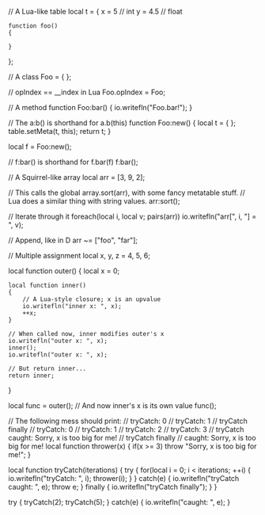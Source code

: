 // A Lua-like table
local t =
{
	x = 5 // int
	y = 4.5 // float
	
	function foo()
	{
		
	}
};

// A class
Foo = { };

// opIndex == __index in Lua
Foo.opIndex = Foo;

// A method
function Foo:bar()
{
	io.writefln("Foo.bar!");
}

// The a:b() is shorthand for a.b(this)
function Foo:new()
{
	local t = { };
	table.setMeta(t, this);
	return t;
}

local f = Foo:new();

// f:bar() is shorthand for f.bar(f)
f:bar();

// A Squirrel-like array
local arr = [3, 9, 2];

// This calls the global array.sort(arr), with some fancy metatable stuff.
// Lua does a similar thing with string values.
arr:sort();

// Iterate through it
foreach(local i, local v; pairs(arr))
	io.writefln("arr[", i, "] = ", v);

// Append, like in D
arr ~= ["foo", "far"];

// Multiple assignment
local x, y, z = 4, 5, 6;

local function outer()
{
	local x = 0;

	local function inner()
	{	
		// A Lua-style closure; x is an upvalue
		io.writefln("inner x: ", x);
		++x;
	}

	// When called now, inner modifies outer's x
	io.writefln("outer x: ", x);
	inner();
	io.writefln("outer x: ", x);

	// But return inner...
	return inner;
}

local func = outer();
// And now inner's x is its own value
func();

// The following mess should print:
// tryCatch: 0
// tryCatch: 1
// tryCatch finally
// tryCatch: 0
// tryCatch: 1
// tryCatch: 2
// tryCatch: 3
// tryCatch caught: Sorry, x is too big for me!
// tryCatch finally
// caught: Sorry, x is too big for me!
local function thrower(x)
{
	if(x >= 3)
		throw "Sorry, x is too big for me!";
}

local function tryCatch(iterations)
{
	try
	{
		for(local i = 0; i < iterations; ++i)
		{
			io.writefln("tryCatch: ", i);
			thrower(i);
		}
	}
	catch(e)
	{
		io.writefln("tryCatch caught: ", e);
		throw e;
	}
	finally
	{
		io.writefln("tryCatch finally");
	}
}

try
{
	tryCatch(2);
	tryCatch(5);
}
catch(e)
{
	io.writefln("caught: ", e);
}